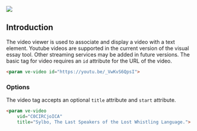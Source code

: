 <a href="https://essays.juncture-digital.org"><img src="https://gitcdn.link/repo/jstor-labs/juncture/main/images/ve-button.png"></a>

<param ve-config
       title="Video examples"
       banner="https://upload.wikimedia.org/wikipedia/commons/thumb/7/75/WorldMap-A_with_Frame.png/1024px-WorldMap-A_with_Frame.png"
       layout="vtl"
       author="JSTOR Labs team">

## Introduction
The video viewer is used to associate and display a video with a text element. Youtube videos are supported in the current version of the visual essay tool. Other streaming services may be added in future versions.
The basic tag for video requires an `id` attribute for the URL of the video. 
```html
<param ve-video id="https://youtu.be/_VwKvS6QpsI">
```
<param ve-video id="https://youtu.be/_VwKvS6QpsI">

### Options
The video tag accepts an optional `title` attribute and `start` attribute.
```html
<param ve-video
	vid="C0CIRCjoICA"
	title="Sylbo, The Last Speakers of the Lost Whistling Language.">
```
<param ve-video
	vid="C0CIRCjoICA"
	title="Sylbo, The Last Speakers of the Lost Whistling Language.">
